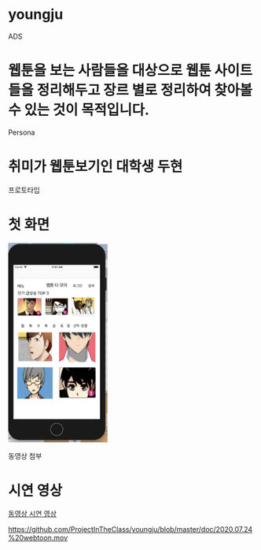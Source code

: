 # youngju

ADS
# 웹툰을 보는 사람들을 대상으로 웹툰 사이트들을 정리해두고 장르 별로 정리하여 찾아볼 수 있는 것이 목적입니다.

Persona
# 취미가 웹툰보기인 대학생 두현

프로토타입
# 첫 화면
<img src = "doc/image01.png" width="40%" heigh="30%">

동영상 첨부
# 시연 영상
[동영상 시연 영상](doc/2020.07.24%20webtoon.mov)

https://github.com/ProjectInTheClass/youngju/blob/master/doc/2020.07.24%20webtoon.mov






